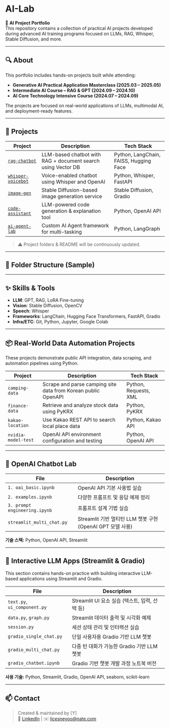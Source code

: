 # AI-Lab

📌 **AI Project Portfolio**  
This repository contains a collection of practical AI projects developed during advanced AI training programs focused on LLMs, RAG, Whisper, Stable Diffusion, and more.

---

## 🔍 About

This portfolio includes hands-on projects built while attending:

- **Generative AI Practical Application Masterclass (2025.03 – 2025.05)**
- **Intermediate AI Course – RAG & GPT (2024.09 – 2024.10)**
- **AI Core Technology Intensive Course (2024.07 – 2024.09)**

The projects are focused on real-world applications of LLMs, multimodal AI, and deployment-ready features.

---

## 🧠 Projects

| Project | Description | Tech Stack |
|--------|-------------|------------|
| [`rag-chatbot`](./rag-chatbot) | LLM-based chatbot with RAG + document search using Vector DB | Python, LangChain, FAISS, Hugging Face |
| [`whisper-voicebot`](./whisper-voicebot) | Voice-enabled chatbot using Whisper and OpenAI | Python, Whisper, FastAPI |
| [`image-gen`](./image-gen) | Stable Diffusion-based image generation service | Stable Diffusion, Gradio |
| [`code-assistant`](./code-assistant) | LLM-powered code generation & explanation tool | Python, OpenAI API |
| [`ai-agent-lab`](./ai-agent-lab) | Custom AI Agent framework for multi-tasking | Python, LangGraph |

> ⚠️ Project folders & README will be continuously updated.

---

## 📁 Folder Structure (Sample)



---

## ✨ Skills & Tools

- **LLM**: GPT, RAG, LoRA Fine-tuning  
- **Vision**: Stable Diffusion, OpenCV  
- **Speech**: Whisper  
- **Frameworks**: LangChain, Hugging Face Transformers, FastAPI, Gradio  
- **Infra/ETC**: Git, Python, Jupyter, Google Colab

---

## 📦 Real-World Data Automation Projects

These projects demonstrate public API integration, data scraping, and automation pipelines using Python.

| Project | Description | Tech Stack |
|--------|-------------|------------|
| `camping-data` | Scrape and parse camping site data from Korean public OpenAPI | Python, Requests, XML |
| `finance-data` | Retrieve and analyze stock data using PyKRX | Python, PyKRX |
| `kakao-location` | Use Kakao REST API to search local place data | Python, Kakao API |
| `nvidia-model-test` | OpenAI API environment configuration and testing | Python, OpenAI API |

---

## 🤖 OpenAI Chatbot Lab

| File | Description |
|------|-------------|
| `1. oai_basic.ipynb` | OpenAI API 기본 사용법 실습 |
| `2. examples.ipynb` | 다양한 프롬프트 및 응답 예제 정리 |
| `3. prompt engineering.ipynb` | 프롬프트 설계 기법 실습 |
| `streamlit_multi_chat.py` | Streamlit 기반 멀티턴 LLM 챗봇 구현 (OpenAI GPT 모델 사용) |

**기술 스택:** Python, OpenAI API, Streamlit

---

## 🧪 Interactive LLM Apps (Streamlit & Gradio)

This section contains hands-on practice with building interactive LLM-based applications using Streamlit and Gradio.

| File | Description |
|------|-------------|
| `text.py`, `ui_component.py` | Streamlit UI 요소 실습 (텍스트, 입력, 선택 등) |
| `data.py`, `graph.py` | Streamlit 데이터 출력 및 시각화 예제 |
| `session.py` | 세션 상태 관리 및 인터랙션 실습 |
| `gradio_single_chat.py` | 단일 사용자용 Gradio 기반 LLM 챗봇 |
| `gradio_multi_chat.py` | 다중 턴 대화가 가능한 Gradio 기반 LLM 챗봇 |
| `gradio_chatbot.ipynb` | Gradio 기반 챗봇 개발 과정 노트북 버전 |

**사용 기술:** Python, Streamlit, Gradio, OpenAI API, seaborn, scikit-learn

---

## 📫 Contact

> Created & maintained by [Y]  
> 🔗 [LinkedIn](#) | ✉️ licesneyoo@nate.com
